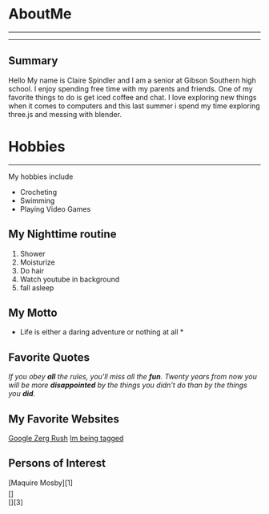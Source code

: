 # AboutMe
---
---
## Summary
Hello My name is Claire Spindler and I am a senior at Gibson Southern high school. I enjoy spending free time with my parents and friends. One of my favorite things to do is get iced coffee and chat. I love exploring new things when it comes to computers and this last summer i spend my time exploring three.js and messing with blender.

[I have a new home]: https://pickerwheel.com/tools/random-number-generator/

# Hobbies
---
My hobbies include 
- Crocheting
- Swimming
- Playing Video Games

## My Nighttime routine
1. Shower
2. Moisturize
3. Do hair
4. Watch youtube in background
5. fall asleep

## My Motto

* Life is either a daring adventure or nothing at all *

## Favorite Quotes

*If you obey **all** the rules, you'll miss all the **fun**.*
*Twenty years from now you will be more **disappointed** by the things you didn’t do than by the things you **did**.*

## My Favorite Websites
[Google Zerg Rush](https://elgoog.im/zergrush/ "Google Zerg Rush")
[Im being tagged][I have a new home]

## Persons of Interest

[Maquire Mosby][1]<br>
<img href="https://github.com/LeopardDragerm" src="\imgs\F0rueT2XwAAaOx1.jpg" height="5rem" width="5rem"><br>
[]
<img href src="" height="5rem" width="5rem"><br>
[][3]
<img href src="" height="5rem" width="5rem"><br>
